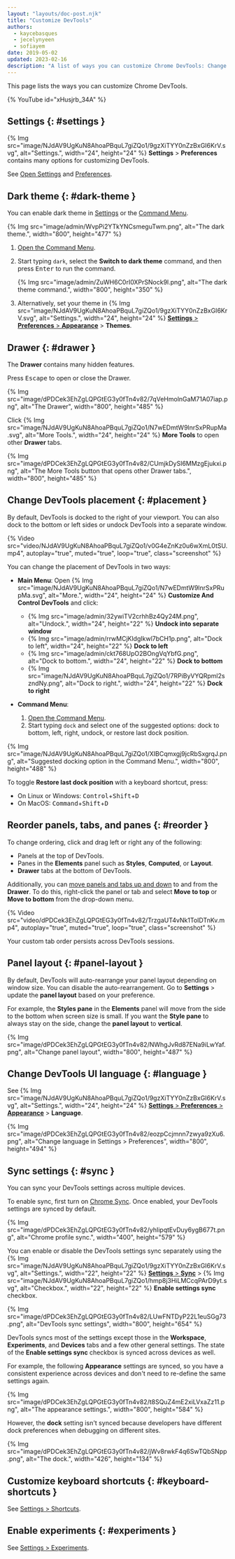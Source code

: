 ```yaml
---
layout: "layouts/doc-post.njk"
title: "Customize DevTools"
authors:
  - kaycebasques
  - jecelynyeen
  - sofiayem
date: 2019-05-02
updated: 2023-02-16
description: "A list of ways you can customize Chrome DevTools: Change theme, placement, panel order, language, and more."
---
```


This page lists the ways you can customize Chrome DevTools.

{% YouTube id="xHusjrb_34A" %}

## Settings {: #settings }

{% Img src="image/NJdAV9UgKuN8AhoaPBquL7giZQo1/9gzXiTYY0nZzBxGI6KrV.svg", alt="Settings.", width="24", height="24" %} **Settings** > **Preferences** contains many options for customizing DevTools.

See [Open Settings](/docs/devtools/settings/#open) and [Preferences](/docs/devtools/settings/preferences/).

## Dark theme {: #dark-theme }

You can enable dark theme in [Settings](/docs/devtools/settings/) or the [Command Menu](/docs/devtools/command-menu/).

{% Img src="image/admin/WvpPi2YTkYNCsmeguTwm.png", alt="The dark theme.", width="800", height="477" %}

1.  [Open the Command Menu](/docs/devtools/command-menu).
1.  Start typing `dark`, select the **Switch to dark theme** command, and then press
    <kbd>Enter</kbd> to run the command.

    {% Img src="image/admin/ZuWH6C0rI0XPrSNock9l.png", alt="The dark theme command.", width="800", height="350" %}
1.  Alternatively, set your theme in {% Img src="image/NJdAV9UgKuN8AhoaPBquL7giZQo1/9gzXiTYY0nZzBxGI6KrV.svg", alt="Settings.", width="24", height="24" %} [**Settings** > **Preferences** > **Appearance**](/docs/devtools/settings/preferences/#appearance) > **Themes**.

## Drawer {: #drawer }

The **Drawer** contains many hidden features.

Press <kbd>Escape</kbd> to open or close the Drawer.

{% Img src="image/dPDCek3EhZgLQPGtEG3y0fTn4v82/7qVeHmolnGaM71A07iap.png", alt="The Drawer", width="800", height="485" %}

Click {% Img src="image/NJdAV9UgKuN8AhoaPBquL7giZQo1/N7wEDmtW9lnrSxPRupMa.svg", alt="More Tools.", width="24", height="24" %} **More Tools** to open other **Drawer**
tabs.

{% Img src="image/dPDCek3EhZgLQPGtEG3y0fTn4v82/CUmjkDySI6MMzgEjukxi.png", alt="The More Tools button that opens other Drawer tabs.", width="800", height="485" %}

## Change DevTools placement {: #placement }

By default, DevTools is docked to the right of your viewport. You can also dock to the bottom or left sides or undock DevTools into a separate window.

{% Video src="video/NJdAV9UgKuN8AhoaPBquL7giZQo1/v0G4eZnKz0u6wXmL0tSU.mp4", autoplay="true", muted="true", loop="true", class="screenshot" %}

You can change the placement of DevTools in two ways:

- **Main Menu**: Open {% Img src="image/NJdAV9UgKuN8AhoaPBquL7giZQo1/N7wEDmtW9lnrSxPRupMa.svg", alt="More.", width="24", height="24" %} **Customize And Control DevTools** and click:
  - {% Img src="image/admin/32ywiTV2crhhBz4Qy24M.png", alt="Undock.", width="24", height="22" %} **Undock into separate window**
  - {% Img src="image/admin/rrwMCjKldgIkwl7bCH1p.png", alt="Dock to left", width="24", height="22" %} **Dock to left**
  - {% Img src="image/admin/ckt768UpO2BOngVqYbfG.png", alt="Dock to bottom.", width="24", height="22" %} **Dock to bottom** 
  - {% Img src="image/NJdAV9UgKuN8AhoaPBquL7giZQo1/7RPiByVYQRpml2szndNy.png", alt="Dock to right.", width="24", height="22" %} **Dock to right**
- **Command Menu**:

  1. [Open the Command Menu](/docs/devtools/command-menu).
  1. Start typing `dock` and select one of the suggested options: dock to bottom, left, right, undock, or restore last dock position.

{% Img src="image/NJdAV9UgKuN8AhoaPBquL7giZQo1/XIBCqmxgj9jcRbSxgrqJ.png", alt="Suggested docking option in the Command Menu.", width="800", height="488" %}

To toggle **Restore last dock position** with a keyboard shortcut, press:

- On Linux or Windows: <kbd>Control</kbd>+<kbd>Shift</kbd>+<kbd>D</kbd>
- On MacOS: <kbd>Command</kbd>+<kbd>Shift</kbd>+<kbd>D</kbd>

## Reorder panels, tabs, and panes {: #reorder }

To change ordering, click and drag left or right any of the following:

- Panels at the top of DevTools.
- Panes in the **Elements** panel such as **Styles**, **Computed**, or **Layout**.
- **Drawer** tabs at the bottom of DevTools.

Additionally, you can [move panels and tabs up and down](/blog/new-in-devtools-87/#moveable-tools) to and from the **Drawer**. To do this, right-click the panel or tab and select **Move to top** or **Move to bottom** from the drop-down menu.

{% Video src="video/dPDCek3EhZgLQPGtEG3y0fTn4v82/TrzgaUT4vNk1ToIDTnKv.mp4", autoplay="true", muted="true", loop="true", class="screenshot" %}

Your custom tab order persists across DevTools sessions.

## Panel layout {: #panel-layout }

By default, DevTools will auto-rearrange your panel layout depending on window size. You can disable the auto-rearrangement. Go to **Settings** > update the **panel layout** based on your preference. 

For example, the **Styles pane** in the **Elements** panel will move from the side to the bottom when screen size is small. If you want the **Style pane** to always stay on the side, change the **panel layout** to **vertical**.

{% Img src="image/dPDCek3EhZgLQPGtEG3y0fTn4v82/NWhgJvRd87ENa9iLwYaf.png", alt="Change panel layout", width="800", height="487" %}


## Change DevTools UI language {: #language }

See {% Img src="image/NJdAV9UgKuN8AhoaPBquL7giZQo1/9gzXiTYY0nZzBxGI6KrV.svg", alt="Settings.", width="24", height="24" %} [**Settings** > **Preferences** > **Appearance**](/docs/devtools/settings/preferences/#appearance) > **Language**.

{% Img src="image/dPDCek3EhZgLQPGtEG3y0fTn4v82/eozpCcjmnn7zwya9zXu6.png", alt="Change language in Settings > Preferences", width="800", height="494" %}


## Sync settings {: #sync }

You can sync your DevTools settings across multiple devices.

To enable sync, first turn on [Chrome Sync](https://support.google.com/chrome/answer/185277). Once enabled, your DevTools settings are synced by default.

{% Img src="image/dPDCek3EhZgLQPGtEG3y0fTn4v82/yhIipqtEvDuy6ygB677t.png", alt="Chrome profile sync.", width="400", height="579" %}

You can enable or disable the DevTools settings sync separately using the {% Img src="image/NJdAV9UgKuN8AhoaPBquL7giZQo1/9gzXiTYY0nZzBxGI6KrV.svg", alt="Settings.", width="22", height="22" %} [**Settings** > **Sync**](/docs/devtools/settings/preferences/#sync) > {% Img src="image/NJdAV9UgKuN8AhoaPBquL7giZQo1/hmp8j3HiLMCcqPArD9yt.svg", alt="Checkbox.", width="22", height="22" %} **Enable settings sync** checkbox.

{% Img src="image/dPDCek3EhZgLQPGtEG3y0fTn4v82/LUwFNTDyP22L1euSGg73.png", alt="DevTools sync settings", width="800", height="654" %}

DevTools syncs most of the settings except those in the **Workspace**, **Experiments**, and **Devices** tabs and a few other general settings. The state of the **Enable settings sync** checkbox is synced across devices as well.

For example, the following **Appearance** settings are synced, so you have a consistent experience across devices and don't need to re-define the same settings again.

{% Img src="image/dPDCek3EhZgLQPGtEG3y0fTn4v82/t8SQuZ4mE2xiLVxaZz11.png", alt="The appearance settings.", width="800", height="584" %}

However, the **dock** setting isn't synced because developers have different dock preferences when debugging on different sites.

{% Img src="image/dPDCek3EhZgLQPGtEG3y0fTn4v82/jWv8rwkF4q6SwTQbSNpp.png", alt="The dock.", width="426", height="134" %}


## Customize keyboard shortcuts {: #keyboard-shortcuts }

See [Settings > Shortcuts](/docs/devtools/settings/#shortcuts).

## Enable experiments {: #experiments }

See [Settings > Experiments](/docs/devtools/settings/#experiments).
